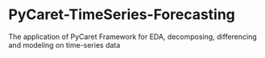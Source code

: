 # PyCaret-TimeSeries-Forecasting
The application of PyCaret Framework for EDA, decomposing, differencing and modeling on time-series data
